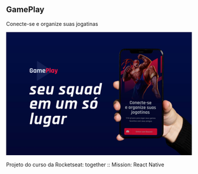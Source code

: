 ## GamePlay
Conecte-se e organize suas jogatinas

![Print sreen](https://github.com/givisiez/gameplay/blob/master/assets/prints/capa.jpg?raw=true)

Projeto do curso da Rocketseat: together :: Mission: React Native